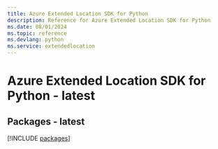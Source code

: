 ```yaml
---
title: Azure Extended Location SDK for Python
description: Reference for Azure Extended Location SDK for Python
ms.date: 08/01/2024
ms.topic: reference
ms.devlang: python
ms.service: extendedlocation
---
```

# Azure Extended Location SDK for Python - latest
## Packages - latest
[!INCLUDE [packages](extended-location-index.md)]